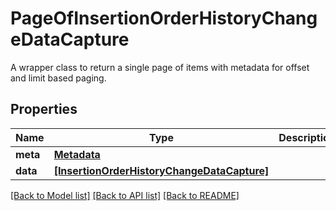 # PageOfInsertionOrderHistoryChangeDataCapture

A wrapper class to return a single page of items with metadata for offset and limit based paging.

## Properties
Name | Type | Description | Notes
------------ | ------------- | ------------- | -------------
**meta** | [**Metadata**](Metadata.md) |  | 
**data** | [**[InsertionOrderHistoryChangeDataCapture]**](InsertionOrderHistoryChangeDataCapture.md) |  | 

[[Back to Model list]](../README.md#documentation-for-models) [[Back to API list]](../README.md#documentation-for-api-endpoints) [[Back to README]](../README.md)


